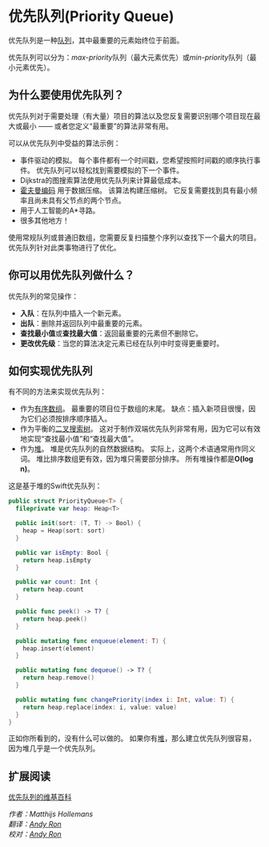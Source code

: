 

# 优先队列(Priority Queue)

优先队列是一种[队列](../Queue/)，其中最重要的元素始终位于前面。

优先队列可以分为：*max-priority*队列（最大元素优先）或*min-priority*队列（最小元素优先）。



## 为什么要使用优先队列？


优先队列对于需要处理（有大量）项目的算法以及您反复需要识别哪个项目现在最大或最小 —— 或者您定义“最重要”的算法非常有用。

可以从优先队列中受益的算法示例：

- 事件驱动的模拟。 每个事件都有一个时间戳，您希望按照时间戳的顺序执行事件。 优先队列可以轻松找到需要模拟的下一个事件。
- Dijkstra的图搜索算法使用优先队列来计算最低成本。
- [霍夫曼编码](../Huffman%20Coding/) 用于数据压缩。 该算法构建压缩树。 它反复需要找到具有最小频率且尚未具有父节点的两个节点。
- 用于人工智能的A*寻路。
- 很多其他地方！


使用常规队列或普通旧数组，您需要反复扫描整个序列以查找下一个最大的项目。 优先队列针对此类事物进行了优化。



## 你可以用优先队列做什么？

优先队列的常见操作：

- **入队**：在队列中插入一个新元素。
- **出队**：删除并返回队列中最重要的元素。
- **查找最小值**或**查找最大值**：返回最重要的元素但不删除它。
- **更改优先级**：当您的算法决定元素已经在队列中时变得更重要时。



## 如何实现优先队列

有不同的方法来实现优先队列：

- 作为[有序数组](../Ordered%20Array/)。 最重要的项目位于数组的末尾。 缺点：插入新项目很慢，因为它们必须按排序顺序插入。
- 作为平衡的[二叉搜索树](../Binary%20Search%20Tree/)。 这对于制作双端优先队列非常有用，因为它可以有效地实现“查找最小值”和“查找最大值”。
- 作为[堆](../Heap/)。 堆是优先队列的自然数据结构。 实际上，这两个术语通常用作同义词。 堆比排序数组更有效，因为堆只需要部分排序。 所有堆操作都是**O(log n)**。

这是基于堆的Swift优先队列：

```swift
public struct PriorityQueue<T> {
  fileprivate var heap: Heap<T>

  public init(sort: (T, T) -> Bool) {
    heap = Heap(sort: sort)
  }

  public var isEmpty: Bool {
    return heap.isEmpty
  }

  public var count: Int {
    return heap.count
  }

  public func peek() -> T? {
    return heap.peek()
  }

  public mutating func enqueue(element: T) {
    heap.insert(element)
  }

  public mutating func dequeue() -> T? {
    return heap.remove()
  }

  public mutating func changePriority(index i: Int, value: T) {
    return heap.replace(index: i, value: value)
  }
}
```


正如你所看到的，没有什么可以做的。 如果你有[堆](../Heap/)，那么建立优先队列很容易，因为堆几乎是一个优先队列。

## 扩展阅读

[优先队列的维基百科](https://en.wikipedia.org/wiki/Priority_queue)



*作者：Matthijs Hollemans*  
*翻译：[Andy Ron](https://github.com/andyRon)*  
*校对：[Andy Ron](https://github.com/andyRon)*  